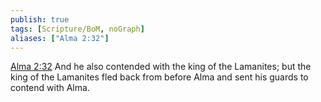 ```yaml
---
publish: true
tags: [Scripture/BoM, noGraph]
aliases: ["Alma 2:32"]
---
```

[Alma 2:32](https://churchofjesuschrist.org/study/scriptures/bofm/alma/2?lang=eng&id=p32#p32) And he also contended with the king of the Lamanites; but the king of the Lamanites fled back from before Alma and sent his guards to contend with Alma.
